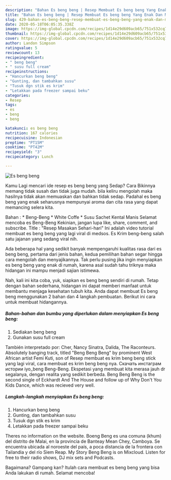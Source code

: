 ```yaml
---
description: "Bahan Es beng beng | Resep Membuat Es beng beng Yang Enak Dan Mudah"
title: "Bahan Es beng beng | Resep Membuat Es beng beng Yang Enak Dan Mudah"
slug: 429-bahan-es-beng-beng-resep-membuat-es-beng-beng-yang-enak-dan-mudah
date: 2020-05-18T06:05:35.338Z
image: https://img-global.cpcdn.com/recipes/1d14e29d609acb65/751x532cq70/es-beng-beng-foto-resep-utama.jpg
thumbnail: https://img-global.cpcdn.com/recipes/1d14e29d609acb65/751x532cq70/es-beng-beng-foto-resep-utama.jpg
cover: https://img-global.cpcdn.com/recipes/1d14e29d609acb65/751x532cq70/es-beng-beng-foto-resep-utama.jpg
author: Landon Simpson
ratingvalue: 5
reviewcount: 13
recipeingredient:
- " beng beng"
- " susu full cream"
recipeinstructions:
- "Hancurkan beng beng"
- "Gunting, dan tambahkan susu"
- "Tusuk dgn stik es krim"
- "Letakkan pada freezer sampai beku"
categories:
- Resep
tags:
- es
- beng
- beng

katakunci: es beng beng 
nutrition: 167 calories
recipecuisine: Indonesian
preptime: "PT15M"
cooktime: "PT42M"
recipeyield: "3"
recipecategory: Lunch

---
```



![Es beng beng](https://img-global.cpcdn.com/recipes/1d14e29d609acb65/751x532cq70/es-beng-beng-foto-resep-utama.jpg)

Kamu Lagi mencari ide resep es beng beng yang Sedap? Cara Bikinnya memang tidak susah dan tidak juga mudah. bila keliru mengolah maka hasilnya tidak akan memuaskan dan bahkan tidak sedap. Padahal es beng beng yang enak seharusnya mempunyai aroma dan cita rasa yang dapat memancing selera kita.

Bahan : * Beng-Beng * White Coffe * Susu Sachet Kental Manis Selamat mencoba es Beng-Beng Kekinian, jangan lupa like, share, comment, and subscribe. Title : &#34;Resep Masakan Sehari-hari&#34; Ini adalah video tutorial membuat es beng beng yang lagi viral di medsos. Es Krim beng-beng salah satu jajanan yang sedang viral nih.

Ada beberapa hal yang sedikit banyak mempengaruhi kualitas rasa dari es beng beng, pertama dari jenis bahan, kedua pemilihan bahan segar hingga cara mengolah dan menyajikannya. Tak perlu pusing jika ingin menyiapkan es beng beng yang enak di rumah, karena asal sudah tahu triknya maka hidangan ini mampu menjadi sajian istimewa.


Nah, kali ini kita coba, yuk, siapkan es beng beng sendiri di rumah. Tetap dengan bahan sederhana, hidangan ini dapat memberi manfaat untuk membantu menjaga kesehatan tubuh kita. Anda dapat membuat Es beng beng menggunakan 2 bahan dan 4 langkah pembuatan. Berikut ini cara untuk membuat hidangannya.

<!--inarticleads1-->

##### Bahan-bahan dan bumbu yang diperlukan dalam menyiapkan Es beng beng:

1. Sediakan  beng beng
1. Gunakan  susu full cream


También interpretado por: Cher, Nancy Sinatra, Dalida, The Raconteurs. Absolutely banging track, titled &#34;Beng Beng Beng&#34; by prominent West African artist Femi Kuti, son of Resep membuat es krim beng beng stick yang lagi viral, cara membuat es krim beng beng nya. Скачать инстаграм истории iyo_beng Beng-Beng. Ekspetasi yang membuat kita merasa jauh dr segalanya, dengan realita yang sedikit berbeda. Beng Beng Beng is the second single of Eckhardt And The House and follow up of Why Don&#39;t You Kids Dance, which was recieved very well. 

<!--inarticleads2-->

##### Langkah-langkah menyiapkan Es beng beng:

1. Hancurkan beng beng
1. Gunting, dan tambahkan susu
1. Tusuk dgn stik es krim
1. Letakkan pada freezer sampai beku


Theres no information on the website. Boeng Beng es una comuna (khum) del distrito de Malai, en la provincia de Banteay Mean Chey, Camboya. Se encuentra ubicada al noroeste del país, a poca distancia de la frontera con Tailandia y del río Siem Reap. My Story Beng Beng is on Mixcloud. Listen for free to their radio shows, DJ mix sets and Podcasts. 

Bagaimana? Gampang kan? Itulah cara membuat es beng beng yang bisa Anda lakukan di rumah. Selamat mencoba!
